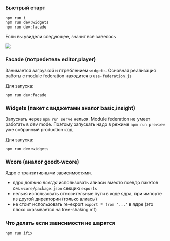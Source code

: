 ### Быстрый старт

```
npm run i
npm run dev:widgets
npm run dev:facade
```

Если вы увидели следующее, значит всё завелось

![](https://i.postimg.cc/x8C9T3bf/ss.png)


### Facade (потребитель editor,player)

Занимается загрузкой и птреблением `widgets`.
Основная реализация работы с module federation находится в `use-federation.js`

Для запуска:
```
npm run dev:facade
```


### Widgets (пакет с виджетами аналог basic,insight)

Запускать через `npm run serve` нельзя. Module federation не умеет работать в dev mode.
Поэтому запускать надо в режиме `npm run preview` уже собранный production код

Для запуска:
```
npm run dev:widgets
```


### Wcore (аналог goodt-wcore)

Ядро с транзитивными зависимостями.
- ядро должно *всегда* использовать алиасы вместо псевдо пакетов см. `wcore/package.json` секцию `exports`
- нельзя использовать относительные пути в коде ядра, при импорте из другой директории (только алиасы)
- не стоит использовать re-export `export * from '...'` в ядре (это плохо сказывается на tree-shaking mf)



### Что делать если зависимости не шарятся

```
npm run ifix
```